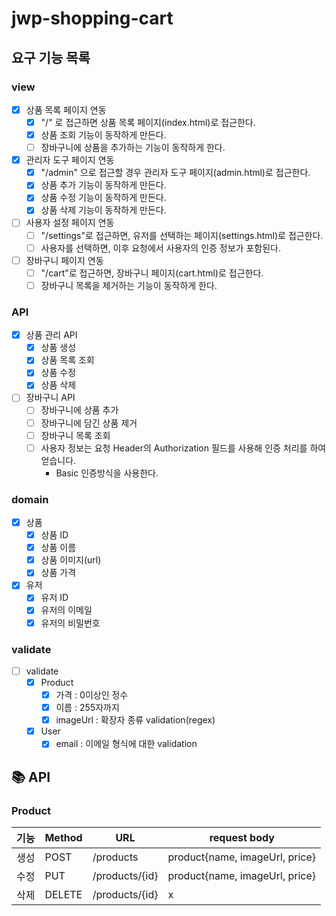 # jwp-shopping-cart

## 요구 기능 목록

### view

- [x] 상품 목록 페이지 연동
    - [x] "/" 로 접근하면 상품 목록 페이지(index.html)로 접근한다.
    - [x] 상품 조회 기능이 동작하게 만든다.
    - [ ] 장바구니에 상품을 추가하는 기능이 동작하게 한다.
- [x] 관리자 도구 페이지 연동
    - [x] "/admin" 으로 접근할 경우 관리자 도구 페이지(admin.html)로 접근한다.
    - [x] 상품 추가 기능이 동작하게 만든다.
    - [x] 상품 수정 기능이 동작하게 만든다.
    - [x] 상품 삭제 기능이 동작하게 만든다.
- [ ] 사용자 설정 페이지 연동
    - [ ] "/settings"로 접근하면, 유저를 선택하는 페이지(settings.html)로 접근한다.
    - [ ] 사용자를 선택하면, 이후 요청에서 사용자의 인증 정보가 포함된다.
- [ ] 장바구니 페이지 연동
    - [ ] "/cart"로 접근하면, 장바구니 페이지(cart.html)로 접근한다.
    - [ ] 장바구니 목록을 제거하는 기능이 동작하게 한다.

### API

- [x] 상품 관리 API
    - [x] 상품 생성
    - [x] 상품 목록 조회
    - [x] 상품 수정
    - [x] 상품 삭제

- [ ] 장바구니 API
    - [ ] 장바구니에 상품 추가
    - [ ] 장바구니에 담긴 상품 제거
    - [ ] 장바구니 목록 조회
    - [ ] 사용자 정보는 요청 Header의 Authorization 필드를 사용해 인증 처리를 하여 얻습니다.
        - Basic 인증방식을 사용한다.

### domain

- [x] 상품
    - [x] 상품 ID
    - [x] 상품 이름
    - [x] 상품 이미지(url)
    - [x] 상품 가격

- [x] 유저
    - [x] 유저 ID
    - [x] 유저의 이메일
    - [x] 유저의 비밀번호

### validate

- [ ] validate
    - [x] Product
        - [x] 가격 : 0이상인 정수
        - [x] 이름 : 255자까지
        - [x] imageUrl : 확장자 종류 validation(regex)
    - [x] User
        - [x] email : 이메일 형식에 대한 validation

## 📚 API

### Product

| 기능 | Method | URL             | request body                   |
|----|--------|-----------------|--------------------------------|
| 생성 | POST   | /products       | product{name, imageUrl, price} |
| 수정 | PUT    | /products/{id}  | product{name, imageUrl, price} |
| 삭제 | DELETE | /products/{id}  | x                              |
